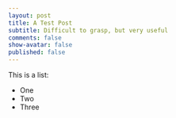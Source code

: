 ```yaml
---
layout: post
title: A Test Post
subtitle: Difficult to grasp, but very useful
comments: false
show-avatar: false
published: false
---
```


This is a list:

* One
* Two
* Three
